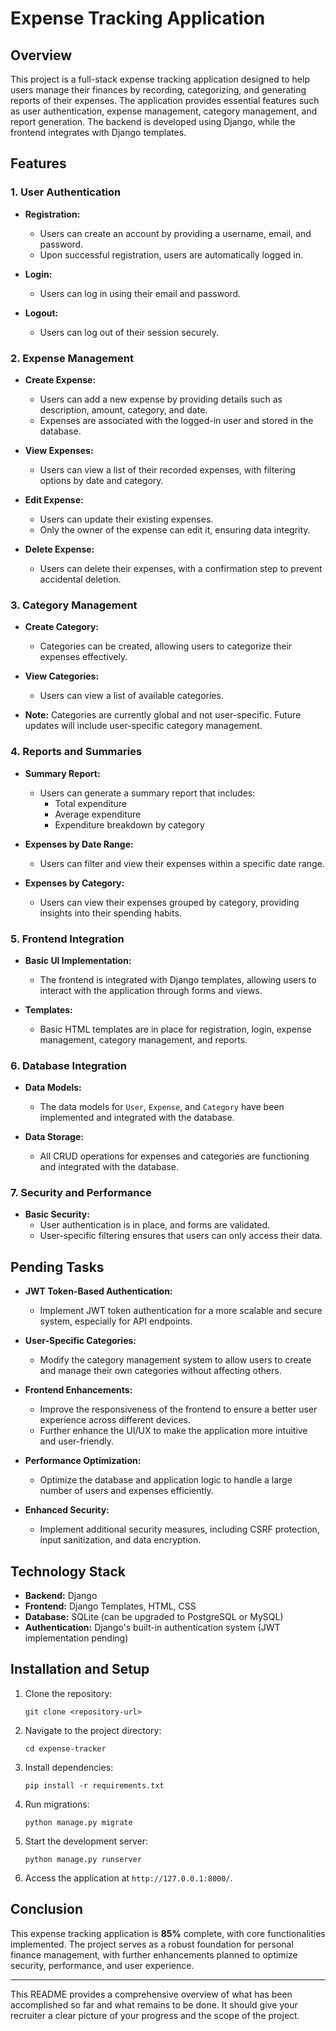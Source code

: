 
# **Expense Tracking Application**

## **Overview**

This project is a full-stack expense tracking application designed to help users manage their finances by recording, categorizing, and generating reports of their expenses. The application provides essential features such as user authentication, expense management, category management, and report generation. The backend is developed using Django, while the frontend integrates with Django templates.

## **Features**

### **1. User Authentication**

- **Registration:**
  - Users can create an account by providing a username, email, and password.
  - Upon successful registration, users are automatically logged in.
  
- **Login:**
  - Users can log in using their email and password.
  
- **Logout:**
  - Users can log out of their session securely.

### **2. Expense Management**

- **Create Expense:**
  - Users can add a new expense by providing details such as description, amount, category, and date.
  - Expenses are associated with the logged-in user and stored in the database.
  
- **View Expenses:**
  - Users can view a list of their recorded expenses, with filtering options by date and category.
  
- **Edit Expense:**
  - Users can update their existing expenses.
  - Only the owner of the expense can edit it, ensuring data integrity.
  
- **Delete Expense:**
  - Users can delete their expenses, with a confirmation step to prevent accidental deletion.

### **3. Category Management**

- **Create Category:**
  - Categories can be created, allowing users to categorize their expenses effectively.
  
- **View Categories:**
  - Users can view a list of available categories.

- **Note:** Categories are currently global and not user-specific. Future updates will include user-specific category management.

### **4. Reports and Summaries**

- **Summary Report:**
  - Users can generate a summary report that includes:
    - Total expenditure
    - Average expenditure
    - Expenditure breakdown by category

- **Expenses by Date Range:**
  - Users can filter and view their expenses within a specific date range.

- **Expenses by Category:**
  - Users can view their expenses grouped by category, providing insights into their spending habits.

### **5. Frontend Integration**

- **Basic UI Implementation:**
  - The frontend is integrated with Django templates, allowing users to interact with the application through forms and views.

- **Templates:**
  - Basic HTML templates are in place for registration, login, expense management, category management, and reports.

### **6. Database Integration**

- **Data Models:**
  - The data models for `User`, `Expense`, and `Category` have been implemented and integrated with the database.

- **Data Storage:**
  - All CRUD operations for expenses and categories are functioning and integrated with the database.

### **7. Security and Performance**

- **Basic Security:**
  - User authentication is in place, and forms are validated.
  - User-specific filtering ensures that users can only access their data.

## **Pending Tasks**

- **JWT Token-Based Authentication:**
  - Implement JWT token authentication for a more scalable and secure system, especially for API endpoints.

- **User-Specific Categories:**
  - Modify the category management system to allow users to create and manage their own categories without affecting others.

- **Frontend Enhancements:**
  - Improve the responsiveness of the frontend to ensure a better user experience across different devices.
  - Further enhance the UI/UX to make the application more intuitive and user-friendly.

- **Performance Optimization:**
  - Optimize the database and application logic to handle a large number of users and expenses efficiently.

- **Enhanced Security:**
  - Implement additional security measures, including CSRF protection, input sanitization, and data encryption.

## **Technology Stack**

- **Backend:** Django
- **Frontend:** Django Templates, HTML, CSS
- **Database:** SQLite (can be upgraded to PostgreSQL or MySQL)
- **Authentication:** Django's built-in authentication system (JWT implementation pending)

## **Installation and Setup**

1. Clone the repository:
   ```
   git clone <repository-url>
   ```
2. Navigate to the project directory:
   ```
   cd expense-tracker
   ```
3. Install dependencies:
   ```
   pip install -r requirements.txt
   ```
4. Run migrations:
   ```
   python manage.py migrate
   ```
5. Start the development server:
   ```
   python manage.py runserver
   ```
6. Access the application at `http://127.0.0.1:8000/`.

## **Conclusion**

This expense tracking application is **85%** complete, with core functionalities implemented. The project serves as a robust foundation for personal finance management, with further enhancements planned to optimize security, performance, and user experience.

---

This README provides a comprehensive overview of what has been accomplished so far and what remains to be done. It should give your recruiter a clear picture of your progress and the scope of the project.
